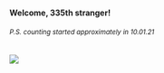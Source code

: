 #### Welcome, 335th stranger!

###### <sup>P.S. counting started approximately in 10.01.21</sup>

<img src="https://kraftwerk28.pp.ua/vcnt.png"></img>

